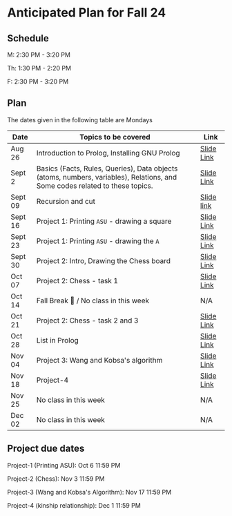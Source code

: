 # Anticipated Plan for Fall 24

## Schedule
M: 2:30 PM - 3:20 PM

Th: 1:30 PM - 2:20 PM

F: 2:30 PM - 3:20 PM

## Plan
The dates given in the following table are Mondays

|Date|Topics to be covered|Link|
|----|--------------------|----|
|Aug 26|Introduction to Prolog, Installing GNU Prolog|[Slide Link](./Recitation-1/CSE%20259%20-%20Recitation%201.pdf)|
|Sept 2|Basics (Facts, Rules, Queries), Data objects (atoms, numbers, variables), Relations, and Some codes related to these topics.|[Slide Link](./Recitation-2/CSE%20259%20-%20Recitation%202.pdf)|
|Sept 09|Recursion and cut|[Slide link](./Recitation-3/CSE%20259%20-%20Recitation%203.pdf)|
|Sept 16|Project 1: Printing `ASU` - drawing a square|[Slide Link](./Recitation-4/CSE%20259%20-%20Recitation%204.pdf)|
|Sept 23|Project 1: Printing `ASU` - drawing the `A`|[Slide Link](./Recitation-5/CSE%20259%20-%20Recitation%205.pdf)|
|Sept 30|Project 2: Intro, Drawing the Chess board|[Slide Link](./Recitation-6/CSE%20259%20-%20Recitation%206.pdf)|
|Oct 07|Project 2: Chess - task 1|[Slide Link](../ASU-CSE-259-Prolog/Recitation-7/CSE%20259%20-%20Recitation%207.pdf)|
|Oct 14|Fall Break 🌴 / No class in this week|N/A|
|Oct 21|Project 2: Chess - task 2 and 3|[Slide Link](../ASU-CSE-259-Prolog/Recitation-7/CSE%20259%20-%20Recitation%208.pdf)|
|Oct 28|List in Prolog|[Slide Link](../ASU-CSE-259-Prolog/Recitation-9/CSE%20259%20-%20Recitation%209.pdf)|
|Nov 04|Project 3: Wang and Kobsa's algorithm|[Slide Link](./Recitation-10/CSE%20259%20-%20Recitation%2010.pdf)|
|Nov 18|Project-4|[Slide Link](./Recitation-11/CSE%20259%20-%20Recitation%2011.pdf)|
|Nov 25|No class in this week|N/A|
|Dec 02|No class in this week|N/A|


## Project due dates
Project-1 (Printing ASU):  Oct 6 11:59 PM

Project-2 (Chess): Nov 3 11:59 PM

Project-3 (Wang and Kobsa's Algorithm): Nov 17 11:59 PM

Project-4 (kinship relationship): Dec 1 11:59 PM